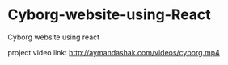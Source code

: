 # Cyborg-website-using-React
Cyborg website using react

project video link:
http://aymandashak.com/videos/cyborg.mp4
